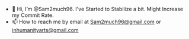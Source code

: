 - 👋 Hi, I’m @Sam2much96. I've Started to Stabilize a bit. Might Increase my Commit Rate.
- 📫 How to reach me by email at Sam2much96@gmail.com or inhumanityarts@gmail.com

<!---
Sam2much96/Sam2much96 is a ✨ special ✨ repository because its `README.md` (this file) appears on your GitHub profile.
You can click the Preview link to take a look at your changes.
--->
